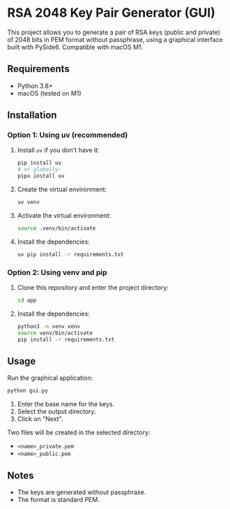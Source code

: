 # RSA 2048 Key Pair Generator (GUI)

This project allows you to generate a pair of RSA keys (public and private) of 2048 bits in PEM format without passphrase, using a graphical interface built with PySide6. Compatible with macOS M1.

## Requirements
- Python 3.8+
- macOS (tested on M1)

## Installation

### Option 1: Using uv (recommended)

1. Install `uv` if you don't have it:
   ```bash
   pip install uv
   # or globally:
   pipx install uv
   ```
2. Create the virtual environment:
   ```bash
   uv venv
   ```
3. Activate the virtual environment:
   ```bash
   source .venv/bin/activate
   ```
4. Install the dependencies:
   ```bash
   uv pip install -r requirements.txt
   ```

### Option 2: Using venv and pip

1. Clone this repository and enter the project directory:
   ```bash
   cd app
   ```
2. Install the dependencies:
   ```bash
   python3 -m venv venv
   source venv/bin/activate
   pip install -r requirements.txt
   ```

## Usage

Run the graphical application:

```bash
python gui.py
```

1. Enter the base name for the keys.
2. Select the output directory.
3. Click on "Next".

Two files will be created in the selected directory:
- `<name>_private.pem`
- `<name>_public.pem`

## Notes
- The keys are generated without passphrase.
- The format is standard PEM. 